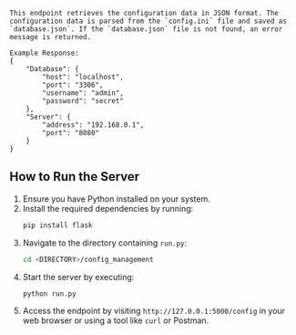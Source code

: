 ```
This endpoint retrieves the configuration data in JSON format. The configuration data is parsed from the `config.ini` file and saved as `database.json`. If the `database.json` file is not found, an error message is returned.

Example Response:
{
    "Database": {
        "host": "localhost",
        "port": "3306",
        "username": "admin",
        "password": "secret"
    },
    "Server": {
        "address": "192.168.0.1",
        "port": "8080"
    }
}
```

## How to Run the Server

1. Ensure you have Python installed on your system.
2. Install the required dependencies by running:
    ```bash
    pip install flask
    ```
3. Navigate to the directory containing `run.py`:
    ```bash
    cd <DIRECTORY>/config_management
    ```
4. Start the server by executing:
    ```bash
    python run.py
    ```
5. Access the endpoint by visiting `http://127.0.0.1:5000/config` in your web browser or using a tool like `curl` or Postman.
```
